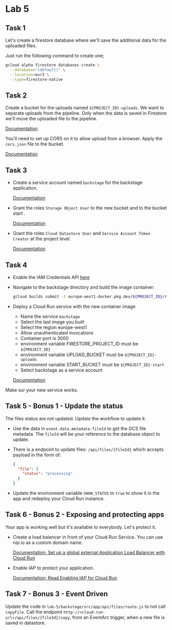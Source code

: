 # Lab 5

## Task 1

Let's create a firestore database where we'll save the additional data for the uploaded files.

Just run the following command to create one;

```bash
gcloud alpha firestore databases create \
  --database="(default)" \
  --location=eur3 \
  --type=firestore-native
```

## Task 2

Create a bucket for the uploads named `${PROJECT_ID}-uploads`. We want to separate uploads from the pipeline.
Only when the data is saved in Firestore we'll move the uploaded file to the pipeline.

[Documentation](https://cloud.google.com/storage/docs/creating-buckets#storage-create-bucket-console)

You'll need to set up CORS on it to allow upload from a browser. Apply the `cors.json` file to the bucket.

[Documentation](https://cloud.google.com/storage/docs/using-cors#console)

## Task 3

- Create a service account named `backstage` for the backstage application.

  [Documentation](https://cloud.google.com/iam/docs/service-accounts-create#creating)

- Grant the roles `Storage Object User` to the new bucket and to the bucket start .

  [Documentation](https://cloud.google.com/storage/docs/access-control/using-iam-permissions)

- Grant the roles `Cloud Datastore User` and `Service Account Token Creator` at the project level.

  [Documentation](https://cloud.google.com/iam/docs/granting-changing-revoking-access)

## Task 4

- Enable the IAM Credentials API [here](https://console.cloud.google.com/apis/library/iamcredentials.googleapis.com)

- Navigate to the backstage directory and build the image container:

  ```bash
  gcloud builds submit -t europe-west1-docker.pkg.dev/${PROJECT_ID}/repository/backstage
  ```

- Deploy a Cloud Run service with the new container image

  - Name the service `backstage`
  - Select the last image you built
  - Select the region europe-west1
  - Allow unauthenticated invocations
  - Container port is 3000
  - environment variable FIRESTORE_PROJECT_ID must be `${PROJECT_ID}`
  - environment variable UPLOAD_BUCKET must be `${PROJECT_ID}-uploads`
  - environment variable START_BUCKET must be `${PROJECT_ID}-start`
  - Select backstage as a service account

  [Documentation](https://cloud.google.com/run/docs/deploying#service)

Make sur your new service works.

## Task 5 - Bonus 1 - Update the status

The files status are not updated. Update the workflow to update it.

- Use the data in `event.data.metadata.fileId` to get the GCS file metadata. The `fileId` will be your reference to the database object to update.
- There is a endpoint to update files: `/api/files/{fileId}` which accepts payload in the form of:

  ```json
  {
    "file": {
      "status": "processing"
    }
  }
  ```

- Update the environment variable `SHOW_STATUS` to `true` to show it in the app and redeploy your Cloud Run instance.

## Task 6 - Bonus 2 - Exposing and protecting apps

Your app is working well but it's available to everybody. Let's protect it.

- Create a load balancer in front of your Cloud Run Service. You can use nip.io as a custom domain name.

  [Documentation: Set up a global external Application Load Balancer with Cloud Run](https://cloud.google.com/load-balancing/docs/https/setup-global-ext-https-serverless)

- Enable IAP to protect your application.

  [Documentation; Read Enabling IAP for Cloud Run](https://cloud.google.com/iap/docs/enabling-cloud-run)

## Task 7 - Bonus 3 - Event Driven

Update the code in `lab-5/backstage/src/app/api/files/route.js` to not call `copyFile`. Call the endpoint `http://<cloud-run-url>/api/files/{fileId}/copy`, from an EventArc trigger, when a new file is saved in datastore.
